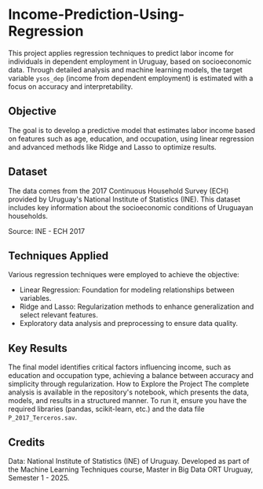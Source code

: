 # Income-Prediction-Using-Regression

This project applies regression techniques to predict labor income for individuals in dependent employment in Uruguay, based on socioeconomic data. Through detailed analysis and machine learning models, the target variable `ysos_dep` (income from dependent employment) is estimated with a focus on accuracy and interpretability.

## Objective
The goal is to develop a predictive model that estimates labor income based on features such as age, education, and occupation, using linear regression and advanced methods like Ridge and Lasso to optimize results.

## Dataset
The data comes from the 2017 Continuous Household Survey (ECH) provided by Uruguay's National Institute of Statistics (INE). This dataset includes key information about the socioeconomic conditions of Uruguayan households.

Source: INE - ECH 2017

## Techniques Applied
Various regression techniques were employed to achieve the objective:

- Linear Regression: Foundation for modeling relationships between variables.
- Ridge and Lasso: Regularization methods to enhance generalization and select relevant features.
- Exploratory data analysis and preprocessing to ensure data quality.

## Key Results
The final model identifies critical factors influencing income, such as education and occupation type, achieving a balance between accuracy and simplicity through regularization.
How to Explore the Project
The complete analysis is available in the repository's notebook, which presents the data, models, and results in a structured manner. To run it, ensure you have the required libraries (pandas, scikit-learn, etc.) and the data file `P_2017_Terceros.sav`.

## Credits

Data: National Institute of Statistics (INE) of Uruguay.
Developed as part of the Machine Learning Techniques course, Master in Big Data ORT Uruguay, Semester 1 - 2025.
